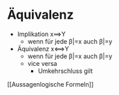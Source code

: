 # Äquivalenz
+ Implikation x==>Y
	+ wenn für jede β|=x auch β|=y
+ Äquivalenz x<==>Y
	+ wenn für jede β|=x auch β|=y 
	+ vice versa
		+ Umkehrschluss gilt



[[Aussagenlogische Formeln]]